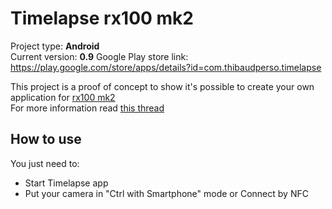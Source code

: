 Timelapse rx100 mk2
===================

Project type: **Android**  
Current version: **0.9**
Google Play store link: https://play.google.com/store/apps/details?id=com.thibaudperso.timelapse

This project is a proof of concept to show it's possible to create your own application for [rx100 mk2](http://www.sony.co.uk/product/dsc-r-series/dsc-rx100m2)  
For more information read [this thread](https://camera.developer.sony.com/common/forum/en/viewtopic.php?f=21&t=121&start=10#p361)

How to use
----------

You just need to:
* Start Timelapse app
* Put your camera in "Ctrl with Smartphone" mode or Connect by NFC
